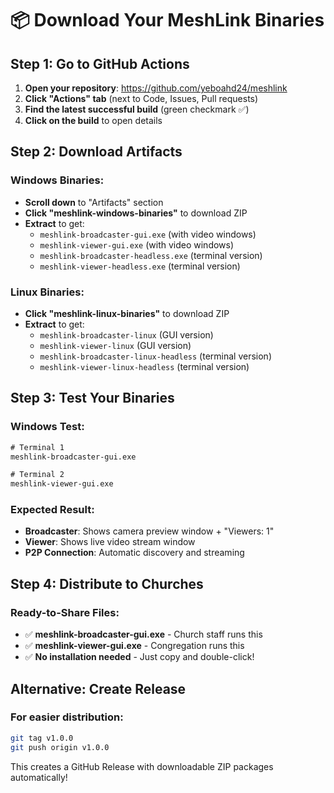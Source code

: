 # 📦 Download Your MeshLink Binaries

## Step 1: Go to GitHub Actions

1. **Open your repository**: https://github.com/yeboahd24/meshlink
2. **Click "Actions" tab** (next to Code, Issues, Pull requests)
3. **Find the latest successful build** (green checkmark ✅)
4. **Click on the build** to open details

## Step 2: Download Artifacts

### Windows Binaries:
- **Scroll down** to "Artifacts" section
- **Click "meshlink-windows-binaries"** to download ZIP
- **Extract** to get:
  - `meshlink-broadcaster-gui.exe` (with video windows)
  - `meshlink-viewer-gui.exe` (with video windows)
  - `meshlink-broadcaster-headless.exe` (terminal version)
  - `meshlink-viewer-headless.exe` (terminal version)

### Linux Binaries:
- **Click "meshlink-linux-binaries"** to download ZIP
- **Extract** to get:
  - `meshlink-broadcaster-linux` (GUI version)
  - `meshlink-viewer-linux` (GUI version)
  - `meshlink-broadcaster-linux-headless` (terminal version)
  - `meshlink-viewer-linux-headless` (terminal version)

## Step 3: Test Your Binaries

### Windows Test:
```cmd
# Terminal 1
meshlink-broadcaster-gui.exe

# Terminal 2  
meshlink-viewer-gui.exe
```

### Expected Result:
- **Broadcaster**: Shows camera preview window + "Viewers: 1"
- **Viewer**: Shows live video stream window
- **P2P Connection**: Automatic discovery and streaming

## Step 4: Distribute to Churches

### Ready-to-Share Files:
- ✅ **meshlink-broadcaster-gui.exe** - Church staff runs this
- ✅ **meshlink-viewer-gui.exe** - Congregation runs this
- ✅ **No installation needed** - Just copy and double-click!

## Alternative: Create Release

### For easier distribution:
```bash
git tag v1.0.0
git push origin v1.0.0
```

This creates a GitHub Release with downloadable ZIP packages automatically!